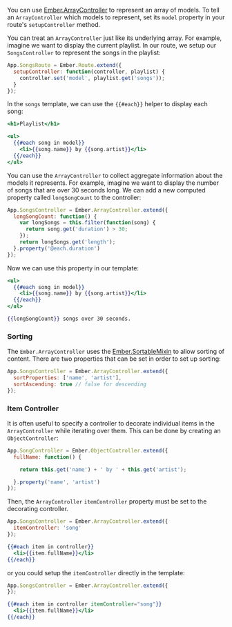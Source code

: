 You can use [Ember.ArrayController](https://api.emberjs.com/classes/Ember.ArrayController.html) to represent an array of models. To tell an
`ArrayController` which models to represent, set its `model` property
in your route's `setupController` method.

You can treat an `ArrayController` just like its underlying array. For
example, imagine we want to display the current playlist. In our route,
we setup our `SongsController` to represent the songs in the playlist:

```javascript
App.SongsRoute = Ember.Route.extend({
  setupController: function(controller, playlist) {
    controller.set('model', playlist.get('songs'));
  }
});
```

In the `songs` template, we can use the `{{#each}}` helper to display
each song:

```handlebars
<h1>Playlist</h1>

<ul>
  {{#each song in model}}
    <li>{{song.name}} by {{song.artist}}</li>
  {{/each}}
</ul>
```

You can use the `ArrayController` to collect aggregate information about
the models it represents. For example, imagine we want to display the
number of songs that are over 30 seconds long. We can add a new computed
property called `longSongCount` to the controller:

```javascript
App.SongsController = Ember.ArrayController.extend({
  longSongCount: function() {
    var longSongs = this.filter(function(song) {
      return song.get('duration') > 30;
    });
    return longSongs.get('length');
  }.property('@each.duration')
});
```

Now we can use this property in our template:

```handlebars
<ul>
  {{#each song in model}}
    <li>{{song.name}} by {{song.artist}}</li>
  {{/each}}
</ul>

{{longSongCount}} songs over 30 seconds.
```

### Sorting

The `Ember.ArrayController` uses the [Ember.SortableMixin](https://api.emberjs.com/classes/Ember.SortableMixin.html) to allow sorting
of content. There are two properties that can be set in order to set up sorting:

```javascript
App.SongsController = Ember.ArrayController.extend({
  sortProperties: ['name', 'artist'],
  sortAscending: true // false for descending
});
```

### Item Controller

It is often useful to specify a controller to decorate individual items in
the `ArrayController` while iterating over them. This can be done by
creating an `ObjectController`:

```javascript
App.SongController = Ember.ObjectController.extend({
  fullName: function() {

    return this.get('name') + ' by ' + this.get('artist');

  }.property('name', 'artist')
});
```

Then, the `ArrayController` `itemController` property must be set to
the decorating controller.

```javascript
App.SongsController = Ember.ArrayController.extend({
  itemController: 'song'
});
```

```handlebars
{{#each item in controller}}
  <li>{{item.fullName}}</li>
{{/each}}
```

or you could setup the `itemController` directly in the template:

```javascript
App.SongsController = Ember.ArrayController.extend({
});
```

```handlebars
{{#each item in controller itemController="song"}}
  <li>{{item.fullName}}</li>
{{/each}}
```
